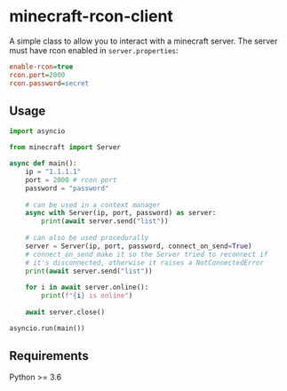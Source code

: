 # minecraft-rcon-client

A simple class to allow you to interact with a minecraft server. The server must have rcon enabled in `server.properties`:
```ini
enable-rcon=true
rcon.port=2000
rcon.password=secret
```

## Usage
```python
import asyncio

from minecraft import Server

async def main():
    ip = "1.1.1.1"
    port = 2000 # rcon port
    password = "password"
    
    # can be used in a context manager
    async with Server(ip, port, password) as server:
        print(await server.send("list"))
    
    # can also be used procedurally
    server = Server(ip, port, password, connect_on_send=True)
    # connect_on_send make it so the Server tried to reconnect if
    # it's disconnected, otherwise it raises a NotConnectedError
    print(await server.send("list"))
    
    for i in await server.online():
        print(f"{i} is online")
    
    await server.close()

asyncio.run(main())
```

## Requirements
Python >= 3.6
